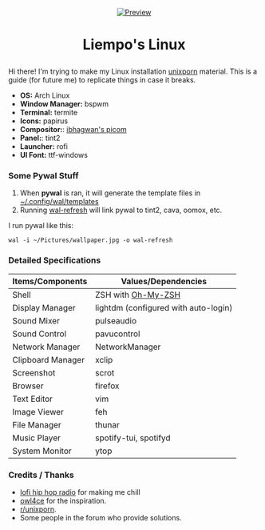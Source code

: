 <p align="center"><a name="top" href="https://github.com/liempo/dots"><img src="https://thumbs.gfycat.com/AccurateYawningAnchovy-size_restricted.gif" alt="Preview" align="center"></a></p>

# <p align="center"> Liempo's Linux </p>
Hi there! I'm trying to make my Linux installation [unixporn](https://reddit.com/r/unixporn) material. This is a guide (for future me) to replicate things in case it breaks.
- **OS:** Arch Linux
- **Window Manager:** bspwm
- **Terminal:** termite
- **Icons:** papirus
- **Compositor:**: [ibhagwan's picom](https://github.com/sdhand/picom)
- **Panel:**: tint2
- **Launcher:** rofi
- **UI Font:** ttf-windows

### Some Pywal Stuff
1. When **pywal** is ran, it will generate the template files in [~/.config/wal/templates](https://github.com/liempo/dots/tree/master/.config/wal/templates)
2. Running [wal-refresh](https://github.com/liempo/dots/tree/master/.bin/wal-refresh) will link pywal to tint2, cava, oomox, etc.

I run pywal like this:
```
wal -i ~/Pictures/wallpaper.jpg -o wal-refresh
```

### Detailed Specifications
| Items/Components     | Values/Dependencies                                      |
|----------------------|----------------------------------------------------------|
| Shell                | ZSH with [Oh-My-ZSH](https://github.com/ohmyzsh/ohmyzsh) |
| Display Manager      | lightdm (configured with auto-login)                     |
| Sound Mixer          | pulseaudio                                               |
| Sound Control        | pavucontrol                                              |
| Network Manager      | NetworkManager                                           |
| Clipboard Manager    | xclip                                                    |
| Screenshot           | scrot                                                    |
| Browser              | firefox                                                  |
| Text Editor          | vim                                                      |
| Image Viewer         | feh                                                      |
| File Manager         | thunar                                                   |
| Music Player         | spotify-tui, spotifyd                                    |
| System Monitor       | ytop                                                     |

### Credits / Thanks
- [lofi hip hop radio](https://www.youtube.com/watch?v=5qap5aO4i9A) for making me chill 
- [owl4ce](https://github.com/owl4ce) for the inspiration.
- [r/unixporn](https://www.reddit.com/r/unixporn/).
- Some people in the forum who provide solutions.
